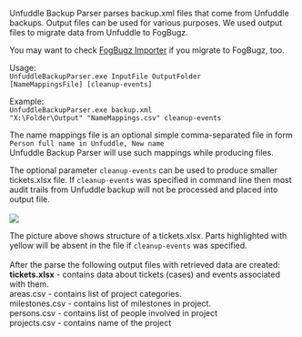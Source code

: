Unfuddle Backup Parser parses backup.xml files that come from Unfuddle backups. Output files can be used for various purposes. We used output files to migrate data from Unfuddle to FogBugz.

You may want to check [FogBugz Importer](http://code.google.com/p/fogbugz-importer/) if you migrate to FogBugz, too.

Usage:<br>
<code>UnfuddleBackupParser.exe InputFile OutputFolder [NameMappingsFile] [cleanup-events]</code>

Example:<br>
<code>UnfuddleBackupParser.exe backup.xml "X:\Folder\Output\" "NameMappings.csv" cleanup-events</code>

The name mappings file is an optional simple comma-separated file in form<br>
<code>Person full name in Unfuddle, New name</code><br>
Unfuddle Backup Parser will use such mappings while producing files.<br>

The optional parameter <code>cleanup-events</code> can be used to produce smaller tickets.xlsx file. If <code>cleanup-events</code> was specified in command line then most audit trails from Unfuddle backup will not be processed and placed into output file.<br>
<br>
<a href='http://habreffect.ru/files/45e/7cfc5d87d/tickets_shot-highlighted.png'><img src='http://habreffect.ru/files/93e/4394d9e4b/tickets_shot-highlighted-preview.png' /></a>

The picture above shows structure of a tickets.xlsx. Parts highlighted with yellow will be absent in the file if <code>cleanup-events</code> was specified.<br>
<br>
After the parse the following output files with retrieved data are created:<br>
<b>tickets.xlsx</b> - contains data about tickets (cases) and events associated with them.<br>
areas.csv - contains list of project categories.<br>
milestones.csv - contains list of milestones in project.<br>
persons.csv - contains list of people involved in project<br>
projects.csv - contains name of the project<br>